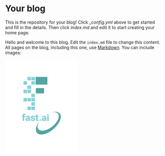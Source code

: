# Your blog

This is the repository for your blog! Click *_config.yml* above to get started and fill in the details. Then click *index.md* and edit it to start creating your home page.

Hello and welcome to this blog. Edit the `index.md` file to change this content. All pages on the blog, including this one, use [Markdown](https://guides.github.com/features/mastering-markdown/). You can include images:

![Fast ai](images/logo.png)
